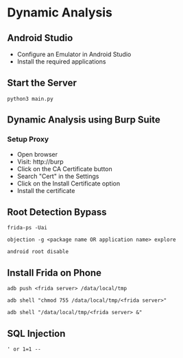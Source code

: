 # Dynamic Analysis

## Android Studio

* Configure an Emulator in Android Studio
* Install the required applications

## Start the Server

```
python3 main.py
```

## Dynamic Analysis using Burp Suite

### Setup Proxy

* Open browser
* Visit: http://burp
* Click on the CA Certificate button
* Search "Cert" in the Settings
* Click on the Install Certificate option&#x20;
* Install the certificate&#x20;

## Root Detection Bypass

```
frida-ps -Uai
```

```
objection -g <package name OR application name> explore

android root disable
```

## Install Frida on Phone

```
adb push <frida server> /data/local/tmp
```

```
adb shell "chmod 755 /data/local/tmp/<frida server>"
```

```
adb shell "/data/local/tmp/<frida server> &"
```

## SQL Injection

```
' or 1=1 --
```

